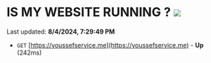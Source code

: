 # IS MY WEBSITE RUNNING ? [![](https://img.shields.io/static/v1?label=Sponsor&message=%E2%9D%A4&logo=GitHub&color=%23fe8e86)](https://github.com/sponsors/Youssef-Lehmam)

Last updated: **8/4/2024, 7:29:49 PM**

- `GET` [https://youssefservice.me](https://youssefservice.me) - **Up** (242ms)
